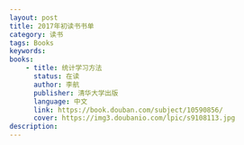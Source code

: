 ```yaml
---
layout: post
title: 2017年初读书书单
category: 读书
tags: Books
keywords: 
books:
	- title: 统计学习方法
  	  status: 在读
      author: 李航
      publisher: 清华大学出版
      language: 中文
      link: https://book.douban.com/subject/10590856/
      cover: https://img3.doubanio.com/lpic/s9108113.jpg
description: 
---
```


  